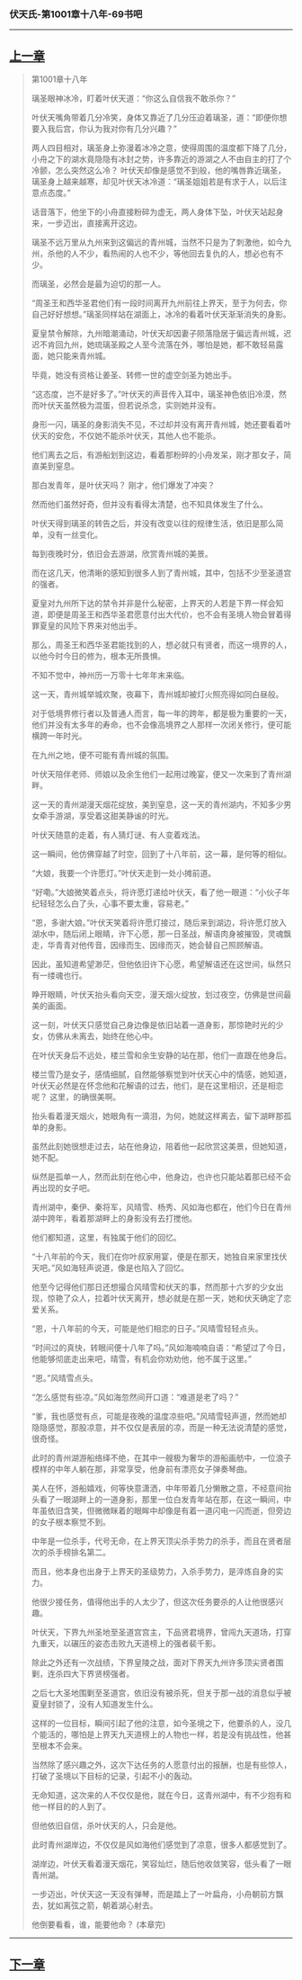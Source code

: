 ### 伏天氏-第1001章十八年-69书吧

--------
[上一章](./de7e151830fe6d3009facd19a025782b.md)
--------


>
>
>
>第1001章十八年
>
>璃圣眼神冰冷，盯着叶伏天道：“你这么自信我不敢杀你？”
>
>叶伏天嘴角带着几分冷笑，身体又靠近了几分压迫着璃圣，道：“即便你想要入我后宫，你认为我对你有几分兴趣？”
>
>两人四目相对，璃圣身上弥漫着冰冷之意，使得周围的温度都下降了几分，小舟之下的湖水竟隐隐有冰封之势，许多靠近的游湖之人不由自主的打了个冷颤，怎么突然这么冷？
>叶伏天却像是感觉不到般，他的嘴唇靠近璃圣，璃圣身上越来越寒，却见叶伏天冰冷道：“璃圣姐姐若是有求于人，以后注意点态度。”
>
>话音落下，他坐下的小舟直接粉碎为虚无，两人身体下坠，叶伏天站起身来，一步迈出，直接离开这边。
>
>璃圣不远万里从九州来到这偏远的青州城，当然不只是为了刺激他，如今九州，杀他的人不少，看热闹的人也不少，等他回去复仇的人，想必也有不少。
>
>而璃圣，必然会是最为迫切的那一人。
>
>“周圣王和西华圣君他们有一段时间离开九州前往上界天，至于为何去，你自己好好想想。”璃圣同样站在湖面上，冰冷的看着叶伏天渐渐消失的身影。
>
>夏皇禁令解除，九州暗潮涌动，叶伏天却因妻子陨落隐居于偏远青州城，迟迟不肯回九州，她琉璃圣殿之人至今流落在外，哪怕是她，都不敢轻易露面，她只能来青州城。
>
>毕竟，她没有资格让姜圣、转修一世的虚空剑圣为她出手。
>
>“这态度，岂不是好多了。”叶伏天的声音传入耳中，璃圣神色依旧冷漠，然而叶伏天虽然极为混蛋，但若说杀念，实则她并没有。
>
>身形一闪，璃圣的身影消失不见，不过却并没有离开青州城，她还要看着叶伏天的安危，不仅她不能杀叶伏天，其他人也不能杀。
>
>他们离去之后，有游船划到这边，看着那粉碎的小舟发呆，刚才那女子，简直美到窒息。
>
>那白发青年，是叶伏天吗？
>刚才，他们爆发了冲突？
>
>然而他们虽然好奇，但并没有看得太清楚，也不知具体发生了什么。
>
>叶伏天得到璃圣的转告之后，并没有改变以往的规律生活，依旧是那么简单，没有一丝变化。
>
>每到夜晚时分，依旧会去游湖，欣赏青州城的美景。
>
>而在这几天，他清晰的感知到很多人到了青州城，其中，包括不少至圣道宫的强者。
>
>夏皇对九州所下达的禁令并非是什么秘密，上界天的人若是下界一样会知道，即便是周圣王和西华圣君愿意付出大代价，也不会有圣境人物会冒着得罪夏皇的风险下界来对他出手。
>
>那么，周圣王和西华圣君能找到的人，想必就只有贤者，而这一境界的人，以他今时今日的修为，根本无所畏惧。
>
>不知不觉中，神州历一万零十七年年末来临。
>
>这一天，青州城举城欢聚，夜幕下，青州城却被灯火照亮得如同白昼般。
>
>对于低境界修行者以及普通人而言，每一年的跨年，都是极为重要的一天，他们并没有太多年的寿命，也不会像高境界之人那样一次闭关修行，便可能横跨一年时光。
>
>在九州之地，便不可能有青州城的氛围。
>
>叶伏天陪伴老师、师娘以及余生他们一起用过晚宴，便又一次来到了青州湖畔。
>
>这一天的青州湖漫天烟花绽放，美到窒息，这一天的青州湖内，不知多少男女牵手游湖，享受着这甜美静谧的时光。
>
>叶伏天随意的走着，有人猜灯谜、有人变着戏法。
>
>这一瞬间，他仿佛穿越了时空，回到了十八年前，这一幕，是何等的相似。
>
>“大娘，我要一个许愿灯。”叶伏天走到一处小摊前道。
>
>“好嘞。”大娘微笑着点头，将许愿灯递给叶伏天，看了他一眼道：“小伙子年纪轻轻怎么白了头，心事不要太重，容易老。”
>
>“恩，多谢大娘。”叶伏天笑着将许愿灯接过，随后来到湖边，将许愿灯放入湖水中，随后闭上眼睛，许下心愿，那一日圣战，解语肉身被摧毁，灵魂飘走，华青青对他传音，因缘而生、因缘而灭，她会替自己照顾解语。
>
>因此，虽知道希望渺茫，但他依旧许下心愿，希望解语还在这世间，纵然只有一缕魂也行。
>
>睁开眼睛，叶伏天抬头看向天空，漫天烟火绽放，划过夜空，仿佛是世间最美的画面。
>
>这一刻，叶伏天只感觉自己身边像是依旧站着一道身影，那惊艳时光的少女，仿佛从未离去，始终在他心中。
>
>在叶伏天身后不远处，楼兰雪和余生安静的站在那，他们一直跟在他身后。
>
>楼兰雪乃是女子，感情细腻，自然能够察觉到叶伏天心中的情感，她知道，叶伏天必然是在怀念他和花解语的过去，他们，是在这里相识，还是相恋呢？
>这里，的确很美啊。
>
>抬头看着漫天烟火，她眼角有一滴泪，为何，她就这样离去，留下湖畔那孤单的身影。
>
>虽然此刻她很想走过去，站在他身边，陪着他一起欣赏这美景，但她知道，她不配。
>
>纵然是孤单一人，然而此刻在他心中，他身边，也许也只能站着那已经不会再出现的女子吧。
>
>青州湖中，秦伊、秦将军，风晴雪、杨秀、风如海也都在，他们今日在青州湖中跨年，看着那湖畔上的身影没有去打搅他。
>
>他们都知道，这里，有独属于他们的回忆。
>
>“十八年前的今天，我们在你叶叔家用宴，便是在那天，她独自来家里找伏天吧。”风如海轻声说道，像是也陷入了回忆。
>
>他至今记得他们那日还想撮合风晴雪和伏天的事，然而那十六岁的少女出现，惊艳了众人，拉着叶伏天离开，想必就是在那一天，她和伏天确定了恋爱关系。
>
>“恩，十八年前的今天，可能是他们相恋的日子。”风晴雪轻轻点头。
>
>“时间过的真快，转眼间便十八年了吗。”风如海喃喃自语：“希望过了今日，他能够彻底走出来吧，晴雪，有机会你劝劝他，他不属于这里。”
>
>“恩。”风晴雪点头。
>
>“怎么感觉有些凉。”风如海忽然间开口道：“难道是老了吗？”
>
>“爹，我也感觉有点，可能是夜晚的温度凉些吧。”风晴雪轻声道，然而她却隐隐感觉，那股凉意，并不仅仅是表层的凉，而是一种无法说清楚的感觉，很奇怪。
>
>此时的青州湖游船络绎不绝，在其中一艘极为奢华的游船画舫中，一位浪子模样的中年人躺在那，非常享受，他身前有漂亮女子弹奏琴曲。
>
>美人在怀，游船嬉戏，何等快意潇洒，中年带着几分懒散之意，不经意间抬头看了一眼湖畔上的一道身影，那里一位白发青年站在那，在这一瞬间，中年虽依旧含笑，但微微眯着的眼眸中却像是有着一道闪电一闪而逝，但旁边的女子根本察觉不到。
>
>中年是一位杀手，代号无命，在上界天顶尖杀手势力的杀手，而且在贤者层次的杀手榜排名第二。
>
>而且，他本身也出身于上界天的圣级势力，入杀手势力，是淬炼自身的实力。
>
>他很少接任务，值得他出手的人太少了，但这次任务要杀的人让他很感兴趣。
>
>叶伏天，下界九州圣地至圣道宫宫主，下品贤君境界，曾闯九天道场，打穿九重天，以碾压的姿态击败九天道榜上的强者裴千影。
>
>除此之外还有一次战绩，下界皇陵之战，面对下界天九州许多顶尖贤者围剿，连杀四大下界贤榜强者。
>
>之后七大圣地围剿至圣道宫，依旧没有被杀死，但关于那一战的消息似乎被夏皇封锁了，没有人知道发生什么。
>
>这样的一位目标，瞬间引起了他的注意，如今圣境之下，他要杀的人，没几个能活的，哪怕是上界天九天道榜上的人物也一样，若是没有挑战性，他甚至根本不会来。
>
>当然除了感兴趣之外，这次下达任务的人愿意付出的报酬，也是有些惊人，打破了圣境以下目标的记录，引起不小的轰动。
>
>无命知道，这次来的人不仅仅是他，就在今日，这青州湖中，有不少抱有和他一样目的的人到了。
>
>但他依旧自信，杀叶伏天的人，只会是他。
>
>此时青州湖岸边，不仅仅是风如海他们感觉到了凉意，很多人都感觉到了。
>
>湖岸边，叶伏天看着漫天烟花，笑容灿烂，随后他收敛笑容，低头看了一眼青州湖。
>
>一步迈出，叶伏天这一天没有弹琴，而是踏上了一叶扁舟，小舟朝前方飘去，犹如离弦之箭，朝着湖心射去。
>
>他倒要看看，谁，能要他命？
>(本章完)
>
>

--------
[下一章](./febef25433ff0c3079880d44856b82b8.md)
--------
